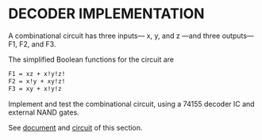 # DECODER IMPLEMENTATION

A combinational circuit has three inputs— x, y, and z —and three outputs— F1, F2, and F3.

The simplified Boolean functions for the circuit are

```bash
F1 = xz + x!y!z!
F2 = x!y + xy!z!
F3 = xy + x!y!z
```

Implement and test the combinational circuit, using a 74155 decoder IC and external NAND gates.

See [document](./document.jpg) and [circuit](./circuit.png) of this section.
